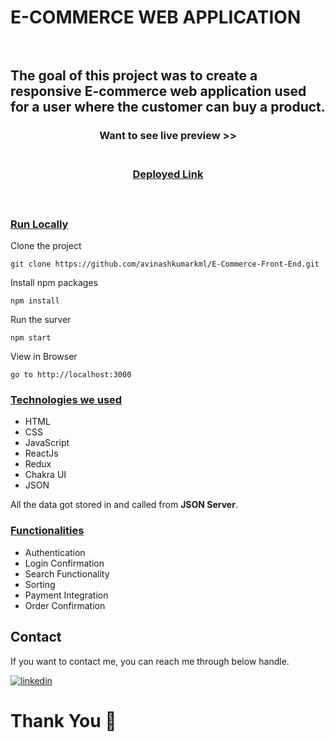 # E-COMMERCE WEB APPLICATION  &nbsp;   &nbsp;   &nbsp;   &nbsp;   &nbsp; &nbsp;   &nbsp;   &nbsp;   &nbsp;   &nbsp; &nbsp;   &nbsp;   &nbsp;   &nbsp;   &nbsp; &nbsp;   &nbsp;   &nbsp;   &nbsp;   &nbsp;  &nbsp;   &nbsp;    &nbsp;   &nbsp;   &nbsp;   &nbsp;   

<h2>The goal of this project was to create a responsive E-commerce web application used for a user where the customer can buy a product.</h3>

<div style='page-break-after: always'></div>

<h3 align="center" > Want to see live preview >><h3>
<p align="center">
<br />
<a target="blank" href="https://weather-app-reactxcxs.netlify.app/">Deployed Link</a>
</p>

<br />

### <u>Run Locally</u>

Clone the project

```
git clone https://github.com/avinashkumarkml/E-Commerce-Front-End.git
```

Install npm packages

```
npm install
```

Run the surver

```
npm start
```

View in Browser

```
go to http://localhost:3000
```

<div style='page-break-after: always'></div>

### <u>Technologies we used</u>

- HTML
- CSS
- JavaScript
- ReactJs
- Redux
- Chakra UI
- JSON

All the data got stored in and called from <b>JSON Server</b>.

<div style='page-break-after: always'></div>

### <u>Functionalities</u>

- Authentication
- Login Confirmation
- Search Functionality
- Sorting
- Payment Integration
- Order Confirmation

<h2>Contact</h2>

If you want to contact me, you can reach me through below handle.

[![linkedin](https://img.shields.io/badge/Manish-0077B5?style=for-the-badge&logo=linkedin&logoColor=white)](https://www.linkedin.com/in/manish-reddy-76063a222/)

# Thank You :sparkling_heart:
